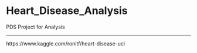 # Heart_Disease_Analysis
PDS Project for Analysis
<hr>
https://www.kaggle.com/ronitf/heart-disease-uci
